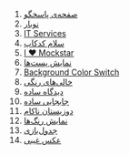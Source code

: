 <ol>
  <li><a href="https://github.com/mesbahpour/codecup/tree/main/33043">صفحه‌ی پاسخگو</a></li>
   <li><a href="https://github.com/mesbahpour/codecup/tree/main/182542">نوبار</a></li>
  <li><a href="https://github.com/mesbahpour/codecup/tree/main/182261">IT Services</a></li>
  <li><a href="https://github.com/mesbahpour/codecup/tree/main/132260">سلام کدکاپ</a></li>
  <li><a href="https://github.com/mesbahpour/codecup/tree/main/182260">I ❤ Mockstar</a></li>
  <li><a href="https://github.com/mesbahpour/codecup/tree/main/182544">نمایش پست‌ها</a></li>
  <li><a href="https://github.com/mesbahpour/codecup/tree/main/49606"> Background Color Switch</a></li>
  <li><a href="https://github.com/mesbahpour/codecup/tree/main/21220"> خالی‌های رنگی</a></li>
  <li><a href="https://github.com/mesbahpour/codecup/tree/main/15681">دیدگاه ساده</a></li>
  <li><a href="https://github.com/mesbahpour/codecup/tree/main/15682">جابجایی ساده</a></li>
  <li><a href="https://github.com/mesbahpour/codecup/tree/main/15688">دوزیستان ناکام</a></li>
  <li><a href="https://github.com/mesbahpour/codecup/tree/main/15689">نمایش رنگ‌ها</a></li>
  <li><a href="https://github.com/mesbahpour/codecup/tree/main/18850">جدول‌بازی</a></li>
  <li><a href="https://github.com/mesbahpour/codecup/tree/main/21221">عکس غیبی</a></li>
</ol>
